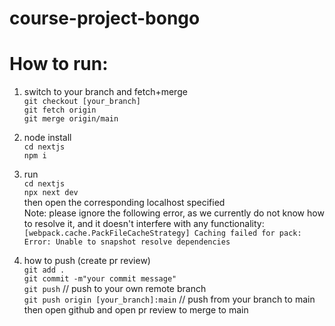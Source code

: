 # course-project-bongo

# How to run:
1. switch to your branch and fetch+merge \
`git checkout [your_branch]` \
`git fetch origin` \
`git merge origin/main`


2. node install \
`cd nextjs` \
`npm i` 

3. run \
`cd nextjs` \
`npx next dev` \
then open the corresponding localhost specified \
Note: please ignore the following error, as we currently do not know how to resolve it, and it doesn't interfere with any functionality:
`[webpack.cache.PackFileCacheStrategy] Caching failed for pack: Error: Unable to snapshot resolve dependencies` 


4. how to push (create pr review) \
`git add .` \
`git commit -m"your commit message"` \
`git push` // push to your own remote branch \
`git push origin [your_branch]:main` // push from your branch to main \
then open github and open pr review to merge to main 
